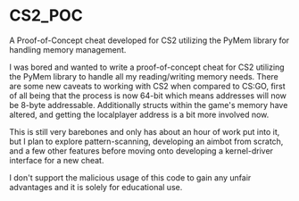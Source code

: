 # CS2_POC
A Proof-of-Concept cheat developed for CS2 utilizing the PyMem library for handling memory management. 

I was bored and wanted to write a proof-of-concept cheat for CS2 utilizing the PyMem library to handle all my reading/writing memory needs. There are some new caveats 
to working with CS2 when compared to CS:GO, first of all being that the process is now 64-bit which means addresses will now be 8-byte addressable. Additionally structs within the game's memory have altered, and getting the
localplayer address is a bit more involved now.

This is still very barebones and only has about an hour of work put into it, but I plan to explore pattern-scanning, developing an aimbot from scratch, and a few other features before moving onto developing a kernel-driver interface for a new cheat.


I don't support the malicious usage of this code to gain any unfair advantages and it is solely for educational use.
